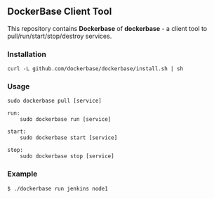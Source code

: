 ## DockerBase Client Tool


This repository contains **Dockerbase** of **dockerbase** - a client tool to pull/run/start/stop/destroy services.


### Installation

    curl -L github.com/dockerbase/dockerbase/install.sh | sh

### Usage

    sudo dockerbase pull [service]

    run:
        sudo dockerbase run [service]

    start:
        sudo dockerbase start [service]

    stop:
        sudo dockerbase stop [service]

### Example

    $ ./dockerbase run jenkins node1
